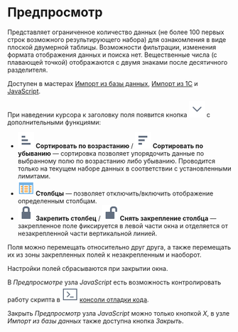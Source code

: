 # Предпросмотр

Представляет ограниченное количество данных (не более 100 первых строк возможного результирующего набора) для ознакомления в виде плоской двумерной таблицы. Возможности фильтрации, изменения формата отображения данных и поиска нет. Вещественные числа (с плавающей точкой) отображаются с двумя знаками после десятичного разделителя.

Доступен в мастерах [Импорт из базы данных](../../integration/import/database.md), [Импорт из 1С](../../integration/import/1c-db.md) и [JavaScript](../../processors/transformation/java-script/README.md).

При наведении курсора к заголовку поля появится кнопка ![ ](../../images/icons/toolbar-controls/down_default.svg) с дополнительными функциями:

* ![ ](../../images/icons/toolbar-controls/low-to-hight_default.svg) **Сортировать по возрастанию** / ![ ](../../images/icons/toolbar-controls/hight-to-low_default.svg) **Сортировать по убыванию** — сортировка позволяет упорядочить данные по выбранному полю по возрастанию либо убыванию. Проводится только на текущем наборе данных в соответствии с установленными лимитами.
* ![ ](../../images/icons/grid/columns.svg) **Столбцы** — позволяет отключить/включить отображение определенным столбцам.
* ![ ](../../images/icons/toolbar-controls/locked_default.svg) **Закрепить столбец** / ![ ](../../images/icons/toolbar-controls/unlocked_default.svg) **Снять закрепление столбца** — закрепленное поле фиксируется в левой части окна и отделяется от незакрепленной части вертикальной линией.

Поля можно перемещать относительно друг друга, а также перемещать их из зоны закрепленных полей к незакрепленным и наоборот.

Настройки полей сбрасываются при закрытии окна.

В *Предпросмотре* узла *JavaScript* есть возможность контролировать работу скрипта в ![консоль](../../images/icons/javascript/console.svg) [консоли отладки кода](../../processors/transformation/java-script/console.md).

Закрыть *Предпросмотр* узла *JavaScript* можно только кнопкой *X*, в узле *Импорт из базы данных* также доступна кнопка *Закрыть*.
